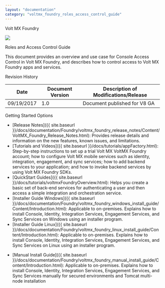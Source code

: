 ```yaml
---
layout: "documentation"
category: "voltmx_foundry_roles_access_control_guide"
---
```


Volt MX Foundry

[![](Resources/Images/pdf.png)](http://docs.voltmx.com/8_x_PDFs/voltmxfoundry/voltmx_foundry_roles_access_control_guide.pdf "VoltMX Foundry Roles Access Control Guide")

Roles and Access Control Guide

This document provides an overview and use case for Console Access Control in Volt MX Foundry, and describes how to control access to Volt MX Foundry apps and services.

Revision History

| **Date**   | **Document Version** | **Description of Modifications/Release** |
| ---------- | -------------------- | ---------------------------------------- |
| 09/19/2017 | 1.0                  | Document published for V8 GA             |

Getting Started Options

- [Release Notes]({{ site.baseurl }}/docs/documentation/Foundry/voltmx_foundry_release_notes/Content/VoltMX_Foundry_Release_Notes.html): Provides release details and information on the new features, known issues, and limitations.
- [Tutorials and Videos]({{ site.baseurl }}/docs/tutorials/appFactory.html): Step-by-step instructions to set up a trial Volt MX VoltMX Foundry account; how to configure Volt MX mobile services such as identity, integration, engagement, and sync services; how to add backend services to your application; and how to invoke backend services by using Volt MX Foundry SDKs.
- [QuickStart Guides]({{ site.baseurl }}/docs/tutorials/voltmxFoundryOverview.html): Helps you create a basic set of back-end services for authenticating a user and then access a simple integration and orchestration service.
- [Installer Guide Windows]({{ site.baseurl }}/docs/documentation/Foundry/voltmx_foundry_windows_install_guide/Content/Introduction.html): Applicable to on-premises. Explains how to install Console, Identity, Integration Services, Engagement Services, and Sync Services on Windows using an installer program.
- [Installer Guide Linux]({{ site.baseurl }}/docs/documentation/Foundry/voltmx_foundry_linux_install_guide/Content/Introduction.html): Applicable to on-premises. Explains how to install Console, Identity, Integration Services, Engagement Services, and Sync Services on Linux using an installer program.
<!-- - [Installer Guide Mac]({{ site.baseurl }}/docs/documentation/Foundry/voltmx_foundry_mac_install_guide/Default.html): Applicable to on-premises. Explains how to install Console, Identity, Integration Services, Engagement Services, and Sync Services on Mac using an installer program. -->
- [Manual Install Guide]({{ site.baseurl }}/docs/documentation/Foundry/voltmx_foundry_manual_install_guide/Content/Introduction.html): Applicable to on-premises. Explains how to install Console, Identity, Integration Services, Engagement Services, and Sync Services manually for secured environments and Tomcat multi-node installation
